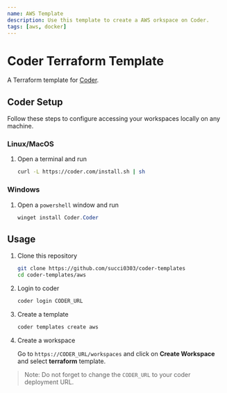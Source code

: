 ```yaml
---
name: AWS Template
description: Use this template to create a AWS orkspace on Coder.
tags: [aws, docker]
---
```


# Coder Terraform Template

A Terraform template for [Coder](https://coder.com/).

## Coder Setup

Follow these steps to configure accessing your workspaces locally on any machine.

### Linux/MacOS

1. Open a terminal and run

   ```bash
   curl -L https://coder.com/install.sh | sh
   ```

### Windows

1. Open a `powershell` window and run

   ```powershell
   winget install Coder.Coder
   ```

## Usage

1. Clone this repository

   ```bash
   git clone https://github.com/succi0303/coder-templates
   cd coder-templates/aws
   ```

2. Login to coder

   ```bash
   coder login CODER_URL
   ```

3. Create a template

   ```bash
   coder templates create aws
   ```

4. Create a workspace

   Go to `https://CODER_URL/workspaces` and click on **Create Workspace** and select **terraform** template.

> Note: Do not forget to change the `CODER_URL` to your coder deployment URL.